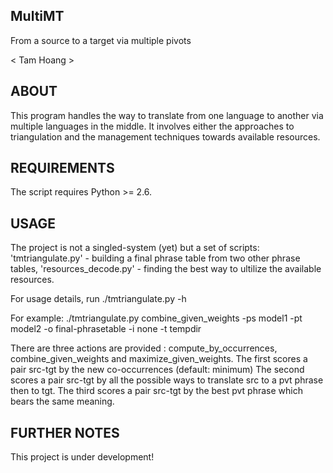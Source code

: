 
MultiMT
------

From a source to a target via multiple pivots

< Tam Hoang >

ABOUT
-----

This program handles the way to translate from one language to another via multiple languages in the middle. It involves either the approaches to triangulation and the management techniques towards available resources.

REQUIREMENTS
------------

The script requires Python >= 2.6.


USAGE
-----

The project is not a singled-system (yet) but a set of scripts: 'tmtriangulate.py' - building a final phrase table from two other phrase tables, 'resources\_decode.py' - finding the best way to ultilize the available resources.

For usage details, run ./tmtriangulate.py -h

For example: ./tmtriangulate.py combine\_given\_weights -ps model1 -pt model2 -o final-phrasetable -i none -t tempdir

There are three actions are provided : compute\_by\_occurrences, combine\_given\_weights and maximize\_given\_weights. 
The first scores a pair src-tgt by the new co-occurrences (default: minimum)
The second scores a pair src-tgt by all the possible ways to translate src to a pvt phrase then to tgt. 
The third scores a pair src-tgt by the best pvt phrase which bears the same meaning.

FURTHER NOTES
-------------

This project is under development! 
